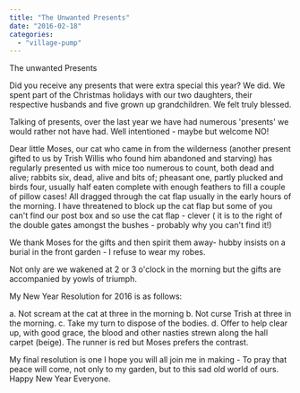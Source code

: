 ```yaml
---
title: "The Unwanted Presents"
date: "2016-02-18"
categories: 
  - "village-pump"
---
```


The unwanted Presents

Did you receive any presents that were extra special this year? We did. We spent part of the Christmas holidays with our two daughters, their respective husbands and five grown up grandchildren. We felt truly blessed.

Talking of presents, over the last year we have had numerous 'presents' we would rather not have had. Well intentioned - maybe but welcome NO!

Dear little Moses, our cat who came in from the wilderness (another present gifted to us by Trish Willis who found him abandoned and starving) has regularly presented us with mice too numerous to count, both dead and alive; rabbits six, dead, alive and bits of; pheasant one, partly plucked and birds four, usually half eaten complete with enough feathers to fill a couple of pillow cases! All dragged through the cat flap usually in the early hours of the morning. I have threatened to block up the cat flap but some of you can't find our post box and so use the cat flap - clever ( it is to the right of the double gates amongst the bushes - probably why you can't find it!)

We thank Moses for the gifts and then spirit them away- hubby insists on a burial in the front garden - I refuse to wear my robes.

Not only are we wakened at 2 or 3 o'clock in the morning but the gifts are accompanied by yowls of triumph.

My New Year Resolution for 2016 is as follows:

a. Not scream at the cat at three in the morning b. Not curse Trish at three in the morning. c. Take my turn to dispose of the bodies. d. Offer to help clear up, with good grace, the blood and other nasties strewn along the hall carpet (beige). The runner is red but Moses prefers the contrast.

My final resolution is one I hope you will all join me in making - To pray that peace will come, not only to my garden, but to this sad old world of ours. Happy New Year Everyone.
